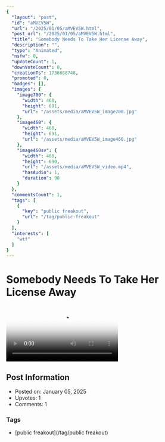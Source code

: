 ```yaml
---
{
  "layout": "post",
  "id": "aMVEV5W",
  "url": "/2025/01/05/aMVEV5W.html",
  "post_url": "/2025/01/05/aMVEV5W.html",
  "title": "Somebody Needs To Take Her License Away",
  "description": "",
  "type": "Animated",
  "nsfw": 0,
  "upVoteCount": 1,
  "downVoteCount": 0,
  "creationTs": 1736088748,
  "promoted": 0,
  "badges": [],
  "images": {
    "image700": {
      "width": 460,
      "height": 691,
      "url": "/assets/media/aMVEV5W_image700.jpg"
    },
    "image460": {
      "width": 460,
      "height": 691,
      "url": "/assets/media/aMVEV5W_image460.jpg"
    },
    "image460sv": {
      "width": 460,
      "height": 690,
      "url": "/assets/media/aMVEV5W_video.mp4",
      "hasAudio": 1,
      "duration": 90
    }
  },
  "commentsCount": 1,
  "tags": [
    {
      "key": "public freakout",
      "url": "/tag/public-freakout"
    }
  ],
  "interests": [
    "wtf"
  ]
}
---
```


# Somebody Needs To Take Her License Away

<video controls playsinline loop poster="/assets/media/aMVEV5W_image460.jpg">
  <source src="/assets/media/aMVEV5W_video.mp4" type="video/mp4">
  Your browser does not support the video tag.
</video>

## Post Information

- Posted on: January 05, 2025
- Upvotes: 1
- Comments: 1

### Tags

- [public freakout](/tag/public freakout)
